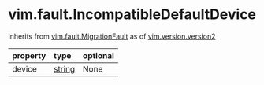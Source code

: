 vim.fault.IncompatibleDefaultDevice
===================================
inherits from [vim.fault.MigrationFault](docs/vim.fault.MigrationFault.md)
as of [vim.version.version2](docs/vim.version.md)

| property | type | optional |
|:---------|:-----|:---------|
| device | [string](string.md "string") | None |
